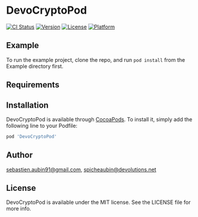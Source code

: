 # DevoCryptoPod

[![CI Status](https://img.shields.io/travis/sebastien.aubin91@gmail.com/DevoCryptoPod.svg?style=flat)](https://travis-ci.org/sebastien.aubin91@gmail.com/DevoCryptoPod)
[![Version](https://img.shields.io/cocoapods/v/DevoCryptoPod.svg?style=flat)](https://cocoapods.org/pods/DevoCryptoPod)
[![License](https://img.shields.io/cocoapods/l/DevoCryptoPod.svg?style=flat)](https://cocoapods.org/pods/DevoCryptoPod)
[![Platform](https://img.shields.io/cocoapods/p/DevoCryptoPod.svg?style=flat)](https://cocoapods.org/pods/DevoCryptoPod)

## Example

To run the example project, clone the repo, and run `pod install` from the Example directory first.

## Requirements

## Installation

DevoCryptoPod is available through [CocoaPods](https://cocoapods.org). To install
it, simply add the following line to your Podfile:

```ruby
pod 'DevoCryptoPod'
```

## Author

sebastien.aubin91@gmail.com, spicheaubin@devolutions.net

## License

DevoCryptoPod is available under the MIT license. See the LICENSE file for more info.
